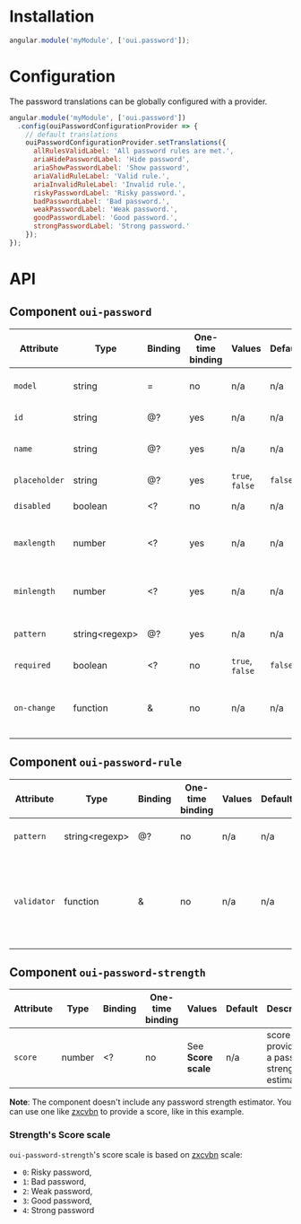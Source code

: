 # Installation

```js
angular.module('myModule', ['oui.password']);
```

# Configuration

The password translations can be globally configured with a provider.

```js
angular.module('myModule', ['oui.password'])
  .config(ouiPasswordConfigurationProvider => {
    // default translations
    ouiPasswordConfigurationProvider.setTranslations({
      allRulesValidLabel: 'All password rules are met.',
      ariaHidePasswordLabel: 'Hide password',
      ariaShowPasswordLabel: 'Show password',
      ariaValidRuleLabel: 'Valid rule.',
      ariaInvalidRuleLabel: 'Invalid rule.',
      riskyPasswordLabel: 'Risky password.',
      badPasswordLabel: 'Bad password.',
      weakPasswordLabel: 'Weak password.',
      goodPasswordLabel: 'Good password.',
      strongPasswordLabel: 'Strong password.'
    });
});
```

# API

## Component `oui-password`

| Attribute     | Type                  | Binding   | One-time binding  | Values                | Default   | Description
| ----          | ----                  | ----      | ----              | ----                  | ----      | ----
| `model`       | string                | =         | no                | n/a                   | n/a       | model bound to component
| `id`          | string                | @?        | yes               | n/a                   | n/a       | id attribute of the input
| `name`        | string                | @?        | yes               | n/a                   | n/a       | name attritebu of the input
| `placeholder` | string                | @?        | yes               | `true`, `false`       | `false`   | placeholder text
| `disabled`    | boolean               | <?        | no                | n/a                   | n/a       | disabled flag
| `maxlength`   | number                | <?        | yes               | n/a                   | n/a       | max length of the model value
| `minlength`   | number                | <?        | yes               | n/a                   | n/a       | min length of the model value
| `pattern`     | string&lt;regexp&gt;  | @?        | yes               | n/a                   | n/a       | pattern of the model value
| `required`    | boolean               | <?        | no                | `true`, `false`       | `false`   | required flag
| `on-change`   | function              | &         | no                | n/a                   | n/a       | handler triggered when value has changed

## Component `oui-password-rule`

| Attribute     | Type                  | Binding   | One-time binding  | Values                | Default   | Description
| ----          | ----                  | ----      | ----              | ----                  | ----      | ----
| `pattern`     | string&lt;regexp&gt;  | @?        | no                | n/a                   | n/a       | pattern of the model value
| `validator`   | function              | &         | no                | n/a                   | n/a       | validator function to test the password value; should return a boolean

## Component `oui-password-strength`

| Attribute     | Type                  | Binding   | One-time binding  | Values                | Default   | Description
| ----          | ----                  | ----      | ----              | ----                  | ----      | ----
| `score`       | number                | <?        | no                | See **Score scale**   | n/a       | score provided by a password strength estimator

**Note**: The component doesn't include any password strength estimator.
You can use one like <a href='https://github.com/dropbox/zxcvbn'>zxcvbn</a> to provide a score, like in this example.

### Strength's Score scale

`oui-password-strength`'s score scale is based on <a href='https://github.com/dropbox/zxcvbn#usage'>zxcvbn</a> scale:

* `0`: Risky password,
* `1`: Bad password,
* `2`: Weak password,
* `3`: Good password,
* `4`: Strong password
